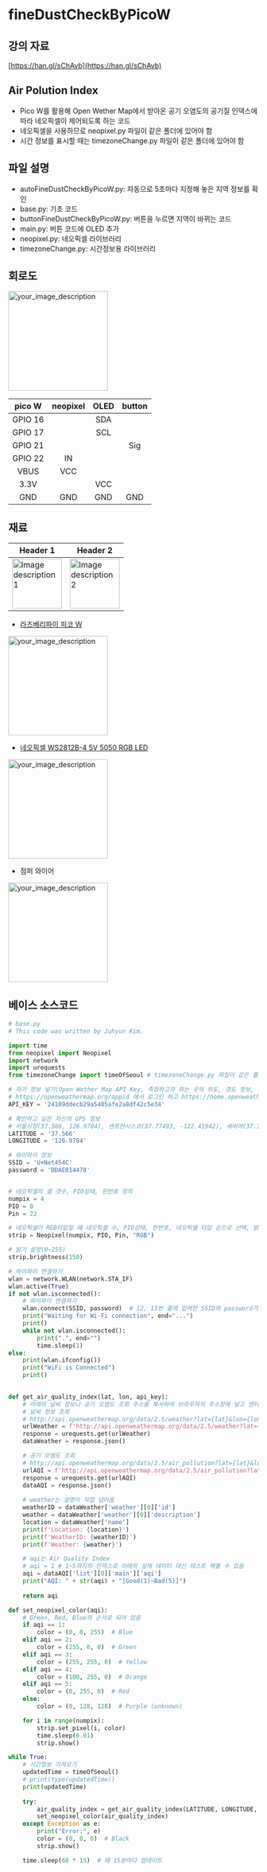 # fineDustCheckByPicoW

## 강의 자료  
[https://han.gl/sChAvb](https://han.gl/sChAvb)  

## Air Polution Index   
* Pico W를 활용해 Open Wether Map에서 받아온 공기 오염도의 공기질 인덱스에 따라 네오픽셀이 제어되도록 하는 코드  
* 네오픽셀을 사용하므로 neopixel.py 파일이 같은 폴더에 있어야 함  
* 시간 정보를 표시할 때는 timezoneChange.py 파일이 같은 폴더에 있어야 함  

## 파일 설명  
* autoFineDustCheckByPicoW.py: 자동으로 5초마다 지정해 놓은 지역 정보를 확인  
* base.py: 기초 코드  
* buttonFineDustCheckByPicoW.py: 버튼을 누르면 지역이 바뀌는 코드  
* main.py: 버튼 코드에 OLED 추가  
* neopixel.py: 네오픽셀 라이브러리  
* timezoneChange.py: 시간정보용 라이브러리  

## 회로도  
<img src="https://user-images.githubusercontent.com/13882302/230762399-2a194240-cd07-4ee1-a5f5-311f8c8b714e.png" alt="your_image_description" width="200">

| pico W  | neopixel | OLED     | button   |
|:-------:|:--------:|:--------:|:--------:|
| GPIO 16 |          | SDA      |          |
| GPIO 17 |          | SCL      |          |
| GPIO 21 |          |          | Sig      | 
| GPIO 22 | IN       |          |          |
| VBUS    | VCC      |          |          |
| 3.3V    |          | VCC      |          |
| GND     | GND      | GND      |  GND     |


## 재료  
<table>
  <thead>
    <tr>
      <th>Header 1</th>
      <th>Header 2</th>
    </tr>
  </thead>
  <tbody>
    <tr>
      <td>
        <img src="[image_url_1](https://user-images.githubusercontent.com/13882302/230707541-13ac0fa9-da58-4920-aa5e-0cc93dffff38.png)" alt="Image description 1" width="100">
      </td>
      <td>
        <img src="[image_url_2](https://user-images.githubusercontent.com/13882302/230707501-7a17d3d6-bcad-4253-9b4d-25588d5b8f93.png)" alt="Image description 2" width="100">
      </td>
    </tr>
  </tbody>
</table>

* [라즈베리파이 피코 W](https://www.devicemart.co.kr/goods/view?no=14575953&gclid=Cj0KCQjw_r6hBhDdARIsAMIDhV-v3VZrlmb37R6pssNcH_zarbtBYylBcQEg87EjIj7Ci5817f7wSjMaAiILEALw_wcB)  
<img src="https://user-images.githubusercontent.com/13882302/230707541-13ac0fa9-da58-4920-aa5e-0cc93dffff38.png" alt="your_image_description" width="200">

* [네오픽셀 WS2812B-4 5V 5050 RGB LED](https://ko.aliexpress.com/item/32645620129.html?gatewayAdapt=glo2kor)  
<img src="https://user-images.githubusercontent.com/13882302/230707501-7a17d3d6-bcad-4253-9b4d-25588d5b8f93.png" alt="your_image_description" width="200">

* 점퍼 와이어  
<img src="https://user-images.githubusercontent.com/13882302/230707618-cb20c432-5363-4cde-9287-bc0e29b64265.png" alt="your_image_description" width="200">


## 베이스 소스코드  
```python 
# base.py
# This code was written by Juhyun Kim.

import time
from neopixel import Neopixel
import network
import urequests 
from timezoneChange import timeOfSeoul # timezoneChange.py 파일이 같은 폴더에 있어야 동작함 

# 자기 정보 넣기(Open Wether Map API Key, 측정하고자 하는 곳의 위도, 경도 정보, 자신이 사용하는 WiFi정보) 
# https://openweathermap.org/appid 에서 로그인 하고 https://home.openweathermap.org/api_keys 로 이동해서 API Key를 발급받음
API_KEY = '24109ddecb29a5405afe2a8df42c5e34'

# 확인하고 싶은 자신의 GPS 정보
# 서울시청(37.566, 126.9784), 샌프란시스코(37.77493, -122.41942), 세비야(37.38283, -5.97317)
LATITUDE = '37.566'
LONGITUDE = '126.9784'

# 와이파이 정보 
SSID = 'U+Net454C'
password = 'DDAE014478'


# 네오픽셀의 셀 갯수, PIO상태, 핀번호 정의 
numpix = 4
PIO = 0
Pin = 22

# 네오픽셀이 RGB타입일 때 네오픽셀 수, PIO상태, 핀번호, 네오픽셀 타입 순으로 선택, 밝기 지정 
strip = Neopixel(numpix, PIO, Pin, "RGB")

# 밝기 설정(0~255)
strip.brightness(150)

# 와이파이 연결하기
wlan = network.WLAN(network.STA_IF)
wlan.active(True)
if not wlan.isconnected():
    # 와이파이 연결하기
    wlan.connect(SSID, password)  # 12, 13번 줄에 입력한 SSID와 password가 입력됨
    print("Waiting for Wi-Fi connection", end="...")
    print()
    while not wlan.isconnected():
        print(".", end="")
        time.sleep(1)
else:
    print(wlan.ifconfig())
    print("WiFi is Connected")
    print()

    
def get_air_quality_index(lat, lon, api_key):
    # 아래의 날씨 정보나 공기 오염도 조회 주소를 복사하여 브라우저의 주소창에 넣고 엔터를 누르면 JSON의 형태로 데이터를 받아볼 수 있음 
    # 날씨 정보 조회
    # http://api.openweathermap.org/data/2.5/weather?lat={lat}&lon={lon}&appid={api_key}
    urlWeather = f'http://api.openweathermap.org/data/2.5/weather?lat={lat}&lon={lon}&appid={api_key}'
    response = urequests.get(urlWeather)
    dataWeather = response.json()

    # 공기 오염도 조회
    # http://api.openweathermap.org/data/2.5/air_pollution?lat={lat}&lon={lon}&appid={api_key}
    urlAQI = f'http://api.openweathermap.org/data/2.5/air_pollution?lat={lat}&lon={lon}&appid={api_key}'
    response = urequests.get(urlAQI)
    dataAQI = response.json()
    
    # weather는 설명이 직접 넘어옴
    weatherID = dataWeather['weather'][0]['id']
    weather = dataWeather['weather'][0]['description']
    location = dataWeather['name']
    print(f'Location: {location}')
    print(f'WeatherID: {weatherID}')
    print(f'Weather: {weather}')

    # aqi는 Air Quality Index
    # aqi = 1 # 1~5까지의 인덱스로 아래의 실제 데이터 대신 테스트 해볼 수 있음 
    aqi = dataAQI['list'][0]['main']['aqi']
    print("AQI: " + str(aqi) + "[Good(1)~Bad(5)]")
    
    return aqi

def set_neopixel_color(aqi):
    # Green, Red, Blue의 순서로 되어 있음
    if aqi == 1:
        color = (0, 0, 255)  # Blue
    elif aqi == 2:
        color = (255, 0, 0)  # Green
    elif aqi == 3:
        color = (255, 255, 0)  # Yellow
    elif aqi == 4:
        color = (100, 255, 0)  # Orange
    elif aqi == 5:
        color = (0, 255, 0)  # Red
    else:
        color = (0, 128, 128)  # Purple (unknown)

    for i in range(numpix):
        strip.set_pixel(i, color)
        time.sleep(0.01)
        strip.show()

while True:
    # 시간정보 가져오기
    updatedTime = timeOfSeoul()
    # print(type(updatedTime))
    print(updatedTime)
    
    try:
        air_quality_index = get_air_quality_index(LATITUDE, LONGITUDE, API_KEY)
        set_neopixel_color(air_quality_index)
    except Exception as e:
        print("Error:", e)
        color = (0, 0, 0)  # Black
        strip.show()

    time.sleep(60 * 15)  # 매 15분마다 업데이트 

```

